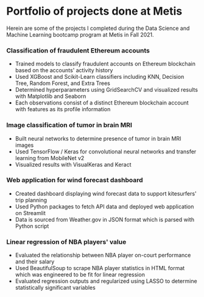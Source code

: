 # Portfolio of projects done at Metis

Herein are some of the projects I completed during the Data Science and Machine Learning bootcamp program at Metis in Fall 2021.

### Classification of fraudulent Ethereum accounts
- Trained models to classify fraudulent accounts on Ethereum blockchain based on the accounts' activity history
- Used XGBoost and Scikit-Learn classifiers including KNN, Decision Tree, Random Forest, and Extra Trees
- Determined hyperparameters using GridSearchCV and visualized results with Matplotlib and Seaborn
- Each observations consist of a distinct Ethereum blockchain account with features as its profile information

### Image classification of tumor in brain MRI
- Built neural networks to determine presence of tumor in brain MRI images
- Used TensorFlow / Keras for convolutional neural networks and transfer learning from MobileNet v2 
- Visualized results with VisualKeras and Keract

### Web application for wind forecast dashboard
- Created dashboard displaying wind forecast data to support kitesurfers' trip planning
- Used Python packages to fetch API data and deployed web application on Streamlit
- Data is sourced from Weather.gov in JSON format which is parsed with Python script 

### Linear regression of NBA players' value
- Evaluated the relationship between NBA player on-court performance and their salary
- Used BeautifulSoup to scrape NBA player statistics in HTML format which was engineered to be fit for linear regression
- Evaluated regression outputs and regularized using LASSO to determine statistically significant variables



